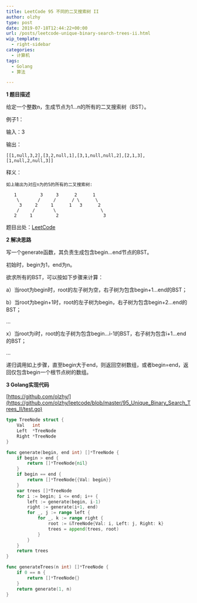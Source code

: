 ```yaml
---
title: LeetCode 95 不同的二叉搜索树 II
author: olzhy
type: post
date: 2019-07-18T12:44:22+00:00
url: /posts/leetcode-unique-binary-search-trees-ii.html
wip_template:
  - right-sidebar
categories:
  - 计算机
tags:
  - Golang
  - 算法

---
```

**1 题目描述**
  
给定一个整数n，生成节点为1...n的所有的二叉搜索树（BST）。

例子1：
  
输入：3
  
输出：

```
[[1,null,3,2],[3,2,null,1],[3,1,null,null,2],[2,1,3],[1,null,2,null,3]]
```
释义：

```
如上输出为对应n为的5的所有的二叉搜索树:

   1         3     3      2      1
    \       /     /      / \      \
     3     2     1      1   3      2
    /     /       \                 \
   2     1         2                 3
```

题目出处：[LeetCode](https://leetcode.com/problems/unique-binary-search-trees-ii/)

**2 解决思路**
  
写一个generate函数，其负责生成包含begin...end节点的BST。

初始时，begin为1，end为n。

欲求所有的BST，可以按如下步骤来计算：

a）当root为begin时，root的左子树为空，右子树为包含begin+1...end的BST；

b）当root为begin+1时，root的左子树为begin，右子树为包含begin+2...end的BST；

...

x）当root为i时，root的左子树为包含begin...i-1的BST，右子树为包含i+1...end的BST；

...

递归调用如上步骤，直至begin大于end，则返回空树数组，或者begin=end，返回仅包含begin一个根节点树的数组。

**3 Golang实现代码**
  
[https://github.com/olzhy/](https://github.com/olzhy/leetcode/blob/master/95_Unique_Binary_Search_Trees_II/test.go)

```go
type TreeNode struct {
    Val   int
    Left  *TreeNode
    Right *TreeNode
}

func generate(begin, end int) []*TreeNode {
    if begin > end {
        return []*TreeNode{nil}
    }
    if begin == end {
        return []*TreeNode{{Val: begin}}
    }
    var trees []*TreeNode
    for i := begin; i <= end; i++ {
        left := generate(begin, i-1)
        right := generate(i+1, end)
        for _, j := range left {
            for _, k := range right {
                root := &TreeNode{Val: i, Left: j, Right: k}
                trees = append(trees, root)
            }
        }
    }
    return trees
}

func generateTrees(n int) []*TreeNode {
    if 0 == n {
        return []*TreeNode{}
    }
    return generate(1, n)
}
```

